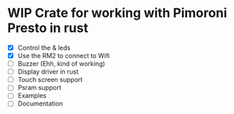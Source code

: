 # WIP Crate for working with Pimoroni Presto in rust



- [x] Control the & leds
- [x] Use the RM2 to connect to Wifi
- [ ] Buzzer (Ehh, kind of working)
- [ ] Display driver in rust
- [ ] Touch screen support
- [ ] Psram support
- [ ] Examples
- [ ] Documentation
